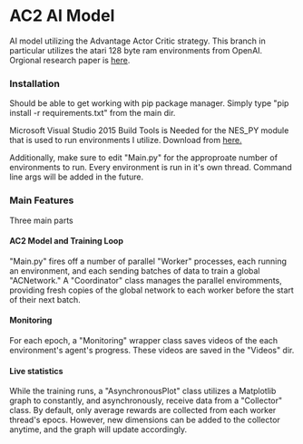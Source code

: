 # AC2 AI Model
AI model utilizing the Advantage Actor Critic strategy. This branch in particular utilizes the atari 128 byte ram environments from OpenAI. Orgional research paper is [here](https://arxiv.org/abs/1602.01783).

### Installation
Should be able to get working with pip package manager. Simply type "pip install -r requirements.txt"
from the main dir. 

Microsoft Visual Studio 2015 Build Tools is Needed for the NES_PY module that is used to run environments I utilize. Download from [here.](https://www.microsoft.com/en-us/download/details.aspx?id=48159)

Additionally, make sure to edit "Main.py" for the approproate number of environments to run. Every environment is
run in it's own thread. Command line args will be added in the future.

### Main Features
Three main parts

#### AC2 Model and Training Loop
"Main.py" fires off a number of parallel "Worker" processes, each running an environment, and each sending batches of data to train a global "ACNetwork." A "Coordinator" class manages the parallel enviromments, providing fresh copies of the global network to each worker before the start of their next batch. 

#### Monitoring
For each epoch, a "Monitoring" wrapper class saves videos of the each environment's agent's progress. These videos are saved in the "Videos" dir.

#### Live statistics 
While the training runs, a "AsynchronousPlot" class utilizes a Matplotlib graph to constantly, and asynchronously, receive data from a "Collector" class. By default, only average rewards are collected from each worker thread's epocs. However, new dimensions can be added to the collector anytime, and the graph will update accordingly.
